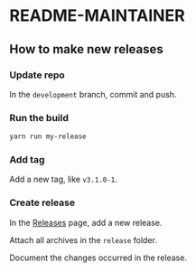 # README-MAINTAINER

## How to make new releases

### Update repo

In the `development` branch, commit and push.

### Run the build

```sh
yarn run my-release
```

### Add tag

Add a new tag, like `v3.1.0-1`.

### Create release

In the [Releases](https://github.com/cronica-it/docusaurus-fork/releases) page, add a new release.

Attach all archives in the `release` folder.

Document the changes occurred in the release.
